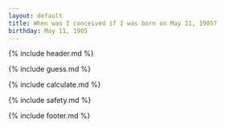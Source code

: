 ```yaml
---
layout: default
title: When was I conceived if I was born on May 11, 1905?
birthday: May 11, 1905
---
```


{% include header.md %}

{% include guess.md %}

{% include calculate.md %}

{% include safety.md %}

{% include footer.md %}



